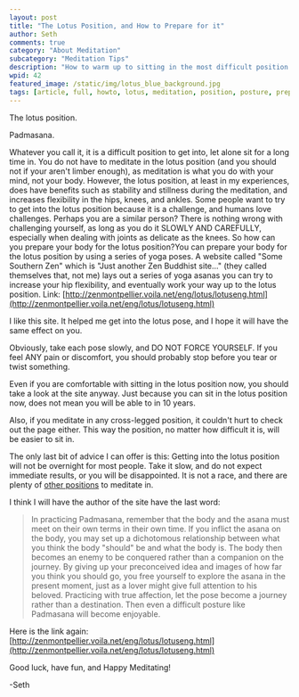 ```yaml
---
layout: post
title: "The Lotus Position, and How to Prepare for it"
author: Seth
comments: true
category: "About Meditation"
subcategory: "Meditation Tips"
description: "How to warm up to sitting in the most difficult position."
wpid: 42
featured_image: /static/img/lotus_blue_background.jpg
tags: [article, full, howto, lotus, meditation, position, posture, prepare]
---
```


The lotus position.

Padmasana.

Whatever you call it, it is a difficult position to get into, let alone sit for a long time in. You do not have to meditate in the lotus position (and you should not if your aren't limber enough), as meditation is what you do with your mind, not your body. However, the lotus position, at least in my experiences, does have benefits such as stability and stillness during the meditation, and increases flexibility in the hips, knees, and ankles. Some people want to try to get into the lotus position because it is a challenge, and humans love challenges. Perhaps you are a similar person? There is nothing wrong with challenging yourself, as long as you do it SLOWLY AND CAREFULLY, especially when dealing with joints as delicate as the knees. So how can you prepare your body for the lotus position?You can prepare your body for the lotus position by using a series of yoga poses. A website called "Some Southern Zen" which is "Just another Zen Buddhist site..." (they called themselves that, not me) lays out a series of yoga asanas you can try to increase your hip flexibility, and eventually work your way up to the lotus position. Link: [http://zenmontpellier.voila.net/eng/lotus/lotuseng.html](http://zenmontpellier.voila.net/eng/lotus/lotuseng.html)

<!--more-->

I like this site. It helped me get into the lotus pose, and I hope it will have the same effect on you.

Obviously, take each pose slowly, and DO NOT FORCE YOURSELF. If you feel ANY pain or discomfort, you should probably stop before you tear or twist something.

Even if you are comfortable with sitting in the lotus position now, you should take a look at the site anyway. Just because you can sit in the lotus position now, does not mean you will be able to in 10 years.

Also, if you meditate in any cross-legged position, it couldn't hurt to check out the page either. This way the position, no matter how difficult it is, will be easier to sit in.

The only last bit of advice I can offer is this: Getting into the lotus position will not be overnight for most people. Take it slow, and do not expect immediate results, or you will be disappointed. It is not a race, and there are plenty of [other positions](/posts/about-meditation/meditation-postures) to meditate in.

I think I will have the author of the site have the last word:

> In practicing Padmasana, remember that the body and the asana must meet on their own terms in their own time. If you inflict the asana on the body, you may set up a dichotomous relationship between what you think the body "should" be and what the body is. The body then becomes an enemy to be conquered rather than a companion on the journey. By giving up your preconceived idea and images of how far you think you should go, you free yourself to explore the asana in the present moment, just as a lover might give full attention to his beloved. Practicing with true affection, let the pose become a journey rather than a destination. Then even a difficult posture like Padmasana will become enjoyable.

Here is the link again: [http://zenmontpellier.voila.net/eng/lotus/lotuseng.html](http://zenmontpellier.voila.net/eng/lotus/lotuseng.html)

Good luck, have fun, and Happy Meditating!

-Seth
